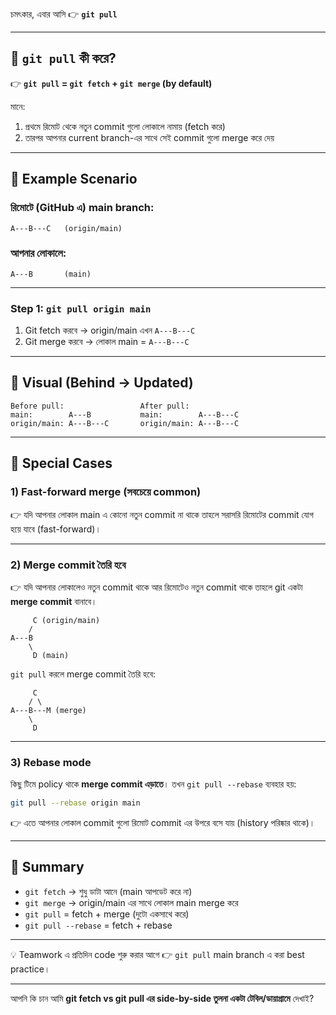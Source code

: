 চমৎকার, এবার আসি 👉 **`git pull`**

---

## 🔹 `git pull` কী করে?

👉 **`git pull` = `git fetch` + `git merge` (by default)**

মানে:

1. প্রথমে রিমোট থেকে নতুন commit গুলো লোকালে নামায় (fetch করে)
2. তারপর আপনার current branch-এর সাথে সেই commit গুলো merge করে দেয়

---

## 🔹 Example Scenario

### রিমোটে (GitHub এ) main branch:

```
A---B---C   (origin/main)
```

### আপনার লোকালে:

```
A---B       (main)
```

---

### Step 1: `git pull origin main`

1. Git fetch করবে → origin/main এখন `A---B---C`
2. Git merge করবে → লোকাল main = `A---B---C`

---

## 🔹 Visual (Behind → Updated)

```
Before pull:                 After pull:
main:        A---B           main:        A---B---C
origin/main: A---B---C       origin/main: A---B---C
```

---

## 🔹 Special Cases

### 1) Fast-forward merge (সবচেয়ে common)

👉 যদি আপনার লোকাল main এ কোনো নতুন commit না থাকে
তাহলে সরাসরি রিমোটের commit যোগ হয়ে যাবে (fast-forward)।

---

### 2) Merge commit তৈরি হবে

👉 যদি আপনার লোকালেও নতুন commit থাকে আর রিমোটেও নতুন commit থাকে
তাহলে git একটা **merge commit** বানাবে।

```
     C (origin/main)
    /
A---B
    \
     D (main)
```

`git pull` করলে merge commit তৈরি হবে:

```
     C
    / \
A---B---M (merge)
    \
     D
```

---

### 3) Rebase mode

কিছু টিমে policy থাকে **merge commit এড়াতে**। তখন `git pull --rebase` ব্যবহার হয়:

```bash
git pull --rebase origin main
```

👉 এতে আপনার লোকাল commit গুলো রিমোট commit এর উপরে বসে যায় (history পরিষ্কার থাকে)।

---

## 🔹 Summary

* `git fetch` → শুধু ডাটা আনে (main আপডেট করে না)
* `git merge` → origin/main এর সাথে লোকাল main merge করে
* `git pull` = fetch + merge (দুটো একসাথে করে)
* `git pull --rebase` = fetch + rebase

---

💡 Teamwork এ প্রতিদিন code শুরু করার আগে 👉 `git pull` main branch এ করা best practice।

---

আপনি কি চান আমি **git fetch vs git pull এর side-by-side তুলনা একটা টেবিল/ডায়াগ্রামে** দেখাই?
